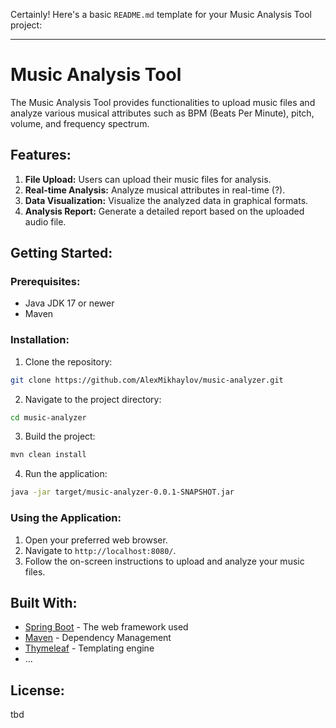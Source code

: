Certainly! Here's a basic `README.md` template for your Music Analysis Tool project:

---
# Music Analysis Tool

The Music Analysis Tool provides functionalities to upload music files and analyze various musical attributes such as BPM (Beats Per Minute), pitch, volume, and frequency spectrum.

## Features:

1. **File Upload:** Users can upload their music files for analysis.
2. **Real-time Analysis:** Analyze musical attributes in real-time (?).
3. **Data Visualization:** Visualize the analyzed data in graphical formats.
4. **Analysis Report:** Generate a detailed report based on the uploaded audio file.

## Getting Started:

### Prerequisites:

- Java JDK 17 or newer
- Maven

### Installation:

1. Clone the repository:
```bash
git clone https://github.com/AlexMikhaylov/music-analyzer.git
```
2. Navigate to the project directory:
```bash
cd music-analyzer
```
3. Build the project:
```bash
mvn clean install
```
4. Run the application:
```bash
java -jar target/music-analyzer-0.0.1-SNAPSHOT.jar
```

### Using the Application:

1. Open your preferred web browser.
2. Navigate to `http://localhost:8080/`.
3. Follow the on-screen instructions to upload and analyze your music files.

## Built With:

- [Spring Boot](https://spring.io/projects/spring-boot) - The web framework used
- [Maven](https://maven.apache.org/) - Dependency Management
- [Thymeleaf](https://www.thymeleaf.org/) - Templating engine
- ...

## License:
tbd